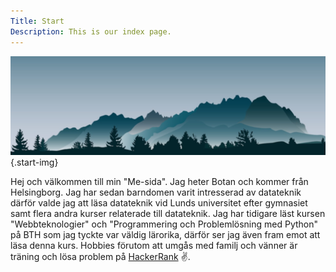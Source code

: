```yaml
---
Title: Start
Description: This is our index page.
---
```



![image](assets/img/trees.png){.start-img}

Hej och välkommen till min "Me-sida". Jag heter Botan och kommer från Helsingborg. Jag har sedan barndomen varit intresserad av datateknik därför valde jag att läsa datateknik vid Lunds universitet efter gymnasiet samt flera andra kurser relaterade till datateknik. Jag har tidigare läst kursen "Webbteknologier" och "Programmering och Problemlösning med Python" på BTH som jag tyckte var väldig lärorika, därför ser jag även fram emot att läsa denna kurs. Hobbies förutom att umgås med familj och vänner är träning och lösa problem på [HackerRank](https://www.hackerrank.com/) ✌.
